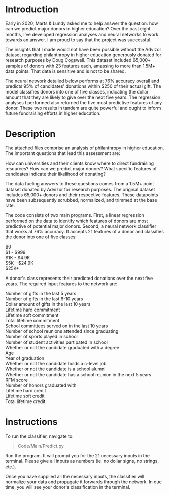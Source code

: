 # Introduction

Early in 2020, Marts & Lundy asked me to help answer the question: how can we predict major donors in higher education? Over the past eight months, I’ve developed regression analyses and neural networks to work towards an answer. I am proud to say that the project was successful.

The insights that I made would not have been possible without the Advizor dataset regarding philanthropy in higher education generously donated for research purposes by Doug Cogswell. This dataset included 65,000+ samples of donors with 23 features each, amassing to more than 1.5M+ data points. That data is sensitive and is not to be shared.

The neural network detailed below performs at 76% accuracy overall and predicts 95% of candidates' donations within $250 of their actual gift. The model classifies donors into one of five classes, indicating the dollar amount that they are likely to give over the next five years. The regression analyses I performed also returned the five most predictive features of any donor. These two results in tandem are quite powerful and ought to inform future fundraising efforts in higher education.

# Description

The attached files comprise an analysis of philanthropy in higher education. The important questions that lead this assessment are:

How can universities and their clients know where to direct fundraising resources?
How can we predict major donors?
What specific features of candidates indicate their likelihood of donating?

The data fueling answers to these questions comes from a 1.5M+ point dataset donated by Advizor for research purposes. The original dataset includes 65,000+ donors and their respective features. These datapoints have been subsequently scrubbed, normalized, and trimmed at the base rate.

The code consists of two main programs. First, a linear regression performed on the data to identify which features of donors are most predictive of potential major donors. Second, a neural network classifier that works at 76% accuracy. It accepts 21 features of a donor and classifies the donor into one of five classes:

$0  
$1 - $999  
$1K - $4.9K  
$5K - $24.9K  
$25K+  

A donor's class represents their predicted donations over the next five years. The required input features to the network are:

Number of gifts in the last 5 years  
Number of gifts in the last 6-10 years  
Dollar amount of gifts in the last 10 years  
Lifetime hard commitment  
Lifetime soft commitment  
Total lifetime commitment  
School committees served on in the last 10 years  
Number of school reunions attended since graduating  
Number of sports played in school  
Number of student activities partipated in school  
Whether or not the candidate graduated with a degree  
Age  
Year of graduation  
Whether or not the candidate holds a c-level job  
Whether or not the candidate is a school alumni  
Whether or not the candidate has a school reunion in the next 5 years  
RFM score  
Number of honors graduated with  
Lifetime hard credit  
Lifetime soft credit  
Total lifetime credit  

# Instructions

To run the classifier, navigate to:

> Code/Main/Predict.py  

Run the program. It will prompt you for the 21 necessary inputs in the terminal. Please give all inputs as numbers (ie. no dollar signs, no strings, etc.).

Once you have supplied all the necessary inputs, the classifier will normalize your data and propagate it forwards through the network. In due time, you will see your donor's classification in the terminal.


